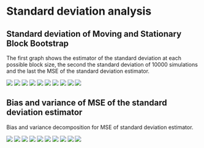 # Standard deviation analysis

## Standard deviation of Moving and Stationary Block Bootstrap
The first graph shows the estimator of the standard deviation at each possible block size, the second the standard deviation of 10000 simulations and the last the MSE of the standard deviation estimator.

![](images/variance/1_D4L_CPI.png)
![](images/variance/2_D4L_CPIXFE.png)
![](images/variance/3_D4L_IPEI.png)
![](images/variance/4_D4L_S.png)
![](images/variance/5_D4L_MB.png)
![](images/variance/6_D4L_CPI_RW.png)
![](images/variance/7_RS.png)
![](images/variance/8_RS_RW.png)
![](images/variance/9_D4L_GDP.png)
![](images/variance/10_D4L_GDP_RW.png)

## Bias and variance of MSE of the standard deviation estimator

Bias and variance decomposition for MSE of standard deviation estimator.

![](images/bias_variance_variance/1_D4L_CPI_bias_variance.png)
![](images/bias_variance_variance/2_D4L_CPIXFE_bias_variance.png)
![](images/bias_variance_variance/3_D4L_IPEI_bias_variance.png)
![](images/bias_variance_variance/4_D4L_S_bias_variance.png)
![](images/bias_variance_variance/5_D4L_MB_bias_variance.png)
![](images/bias_variance_variance/6_D4L_CPI_RW_bias_variance.png)
![](images/bias_variance_variance/7_RS_bias_variance.png)
![](images/bias_variance_variance/8_RS_RW_bias_variance.png)
![](images/bias_variance_variance/9_D4L_GDP_bias_variance.png)
![](images/bias_variance_variance/10_D4L_GDP_RW_bias_variance.png)
